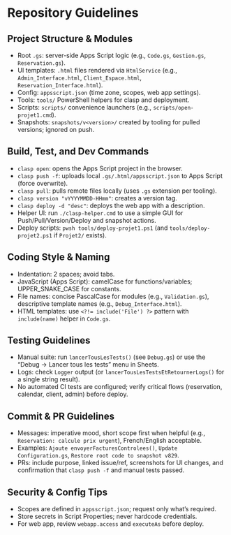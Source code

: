 # Repository Guidelines

## Project Structure & Modules
- Root `.gs`: server-side Apps Script logic (e.g., `Code.gs`, `Gestion.gs`, `Reservation.gs`).
- UI templates: `.html` files rendered via `HtmlService` (e.g., `Admin_Interface.html`, `Client_Espace.html`, `Reservation_Interface.html`).
- Config: `appsscript.json` (time zone, scopes, web app settings).
- Tools: `tools/` PowerShell helpers for clasp and deployment.
- Scripts: `scripts/` convenience launchers (e.g., `scripts/open-projet1.cmd`).
- Snapshots: `snapshots/v<version>/` created by tooling for pulled versions; ignored on push.

## Build, Test, and Dev Commands
- `clasp open`: opens the Apps Script project in the browser.
- `clasp push -f`: uploads local `.gs/.html/appsscript.json` to Apps Script (force overwrite).
- `clasp pull`: pulls remote files locally (uses `.gs` extension per tooling).
- `clasp version "vYYYYMMDD-HHmm"`: creates a version tag.
- `clasp deploy -d "desc"`: deploys the web app with a description.
- Helper UI: run `./clasp-helper.cmd` to use a simple GUI for Push/Pull/Version/Deploy and snapshot actions.
- Deploy scripts: `pwsh tools/deploy-projet1.ps1` (and `tools/deploy-projet2.ps1` if `Projet2/` exists).

## Coding Style & Naming
- Indentation: 2 spaces; avoid tabs.
- JavaScript (Apps Script): camelCase for functions/variables; UPPER_SNAKE_CASE for constants.
- File names: concise PascalCase for modules (e.g., `Validation.gs`), descriptive template names (e.g., `Debug_Interface.html`).
- HTML templates: use `<?!= include('File') ?>` pattern with `include(name)` helper in `Code.gs`.

## Testing Guidelines
- Manual suite: run `lancerTousLesTests()` (see `Debug.gs`) or use the “Debug → Lancer tous les tests” menu in Sheets.
- Logs: check `Logger` output (or `lancerTousLesTestsEtRetournerLogs()` for a single string result).
- No automated CI tests are configured; verify critical flows (reservation, calendar, client, admin) before deploy.

## Commit & PR Guidelines
- Messages: imperative mood, short scope first when helpful (e.g., `Reservation: calcule prix urgent`), French/English acceptable.
- Examples: `Ajoute envoyerFacturesControlees()`, `Update Configuration.gs`, `Restore root code to snapshot v829`.
- PRs: include purpose, linked issue/ref, screenshots for UI changes, and confirmation that `clasp push -f` and manual tests passed.

## Security & Config Tips
- Scopes are defined in `appsscript.json`; request only what’s required.
- Store secrets in Script Properties; never hardcode credentials.
- For web app, review `webapp.access` and `executeAs` before deploy.

